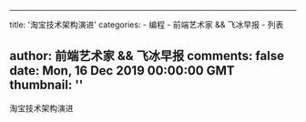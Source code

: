 
---
title: '淘宝技术架构演进'
categories: 
    - 编程
    - 前端艺术家 && 飞冰早报
    - 列表

author: 前端艺术家 && 飞冰早报
comments: false
date: Mon, 16 Dec 2019 00:00:00 GMT
thumbnail: ''
---

<div>   
淘宝技术架构演进  
</div>
            